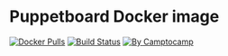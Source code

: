 Puppetboard Docker image
==========================

[![Docker Pulls](https://img.shields.io/docker/pulls/camptocamp/puppetboard.svg)](https://hub.docker.com/r/camptocamp/puppetboard/)
[![Build Status](https://img.shields.io/travis/camptocamp/docker-puppetboard/master.svg)](https://travis-ci.org/camptocamp/docker-puppetboard)
[![By Camptocamp](https://img.shields.io/badge/by-camptocamp-fb7047.svg)](http://www.camptocamp.com)
